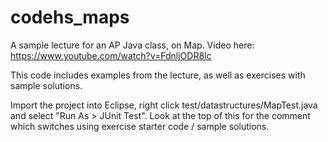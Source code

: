 codehs_maps
===========

A sample lecture for an AP Java class, on Map. Video here: https://www.youtube.com/watch?v=FdnljODR8lc

This code includes examples from the lecture, as well as exercises with sample solutions.

Import the project into Eclipse, right click test/datastructures/MapTest.java and select "Run As > JUnit Test".
Look at the top of this for the comment which switches using exercise starter code / sample solutions.


